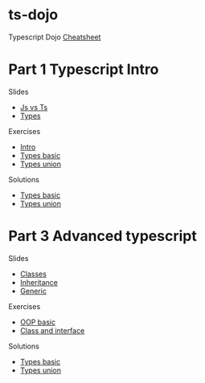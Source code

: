 # ts-dojo
Typescript Dojo
[Cheatsheet](https://rmolinamir.github.io/typescript-cheatsheet)

# Part 1 Typescript Intro
Slides
* [Js vs Ts](https://stackblitz.com/edit/typescript-dojo-slide-intro)
* [Types](https://stackblitz.com/edit/typescript-dojo-slide-types)

Exercises
* [Intro](https://stackblitz.com/edit/typescript-dojo-exercise-intro)
* [Types basic](https://stackblitz.com/edit/typescript-dojo-exercise-types-basic)
* [Types union](https://stackblitz.com/edit/typescript-dojo-exercise-types-union)

Solutions
* [Types basic](https://stackblitz.com/edit/typescript-dojo-solution-types-basic)
* [Types union](https://stackblitz.com/edit/typescript-dojo-solution-types-union)


# Part 3 Advanced typescript
Slides
* [Classes](https://stackblitz.com/edit/typescript-dojo-slide-oop)
* [Inheritance](https://stackblitz.com/edit/typescript-dojo-slide-oop-advanced)
* [Generic](https://stackblitz.com/edit/typescript-dojo-slide-generic)

Exercises
* [OOP basic](https://stackblitz.com/edit/typescript-dojo-exercise-oop-basic)
* [Class and interface](https://stackblitz.com/edit/typescript-dojo-exercise-class-and-interface)

Solutions
* [Types basic](https://stackblitz.com/edit/typescript-dojo-solution-types-basic)
* [Types union](https://stackblitz.com/edit/typescript-dojo-solution-types-union)

